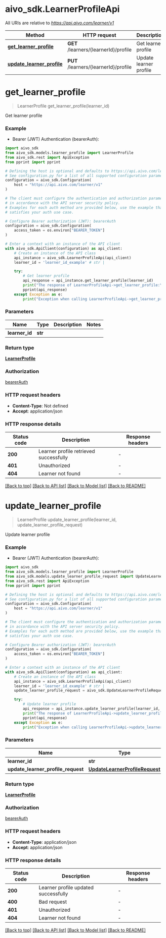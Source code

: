 # aivo_sdk.LearnerProfileApi

All URIs are relative to *https://api.aivo.com/learner/v1*

Method | HTTP request | Description
------------- | ------------- | -------------
[**get_learner_profile**](LearnerProfileApi.md#get_learner_profile) | **GET** /learners/{learnerId}/profile | Get learner profile
[**update_learner_profile**](LearnerProfileApi.md#update_learner_profile) | **PUT** /learners/{learnerId}/profile | Update learner profile


# **get_learner_profile**
> LearnerProfile get_learner_profile(learner_id)

Get learner profile

### Example

* Bearer (JWT) Authentication (bearerAuth):

```python
import aivo_sdk
from aivo_sdk.models.learner_profile import LearnerProfile
from aivo_sdk.rest import ApiException
from pprint import pprint

# Defining the host is optional and defaults to https://api.aivo.com/learner/v1
# See configuration.py for a list of all supported configuration parameters.
configuration = aivo_sdk.Configuration(
    host = "https://api.aivo.com/learner/v1"
)

# The client must configure the authentication and authorization parameters
# in accordance with the API server security policy.
# Examples for each auth method are provided below, use the example that
# satisfies your auth use case.

# Configure Bearer authorization (JWT): bearerAuth
configuration = aivo_sdk.Configuration(
    access_token = os.environ["BEARER_TOKEN"]
)

# Enter a context with an instance of the API client
with aivo_sdk.ApiClient(configuration) as api_client:
    # Create an instance of the API class
    api_instance = aivo_sdk.LearnerProfileApi(api_client)
    learner_id = 'learner_id_example' # str | 

    try:
        # Get learner profile
        api_response = api_instance.get_learner_profile(learner_id)
        print("The response of LearnerProfileApi->get_learner_profile:\n")
        pprint(api_response)
    except Exception as e:
        print("Exception when calling LearnerProfileApi->get_learner_profile: %s\n" % e)
```



### Parameters


Name | Type | Description  | Notes
------------- | ------------- | ------------- | -------------
 **learner_id** | **str**|  | 

### Return type

[**LearnerProfile**](LearnerProfile.md)

### Authorization

[bearerAuth](../README.md#bearerAuth)

### HTTP request headers

 - **Content-Type**: Not defined
 - **Accept**: application/json

### HTTP response details

| Status code | Description | Response headers |
|-------------|-------------|------------------|
**200** | Learner profile retrieved successfully |  -  |
**401** | Unauthorized |  -  |
**404** | Learner not found |  -  |

[[Back to top]](#) [[Back to API list]](../README.md#documentation-for-api-endpoints) [[Back to Model list]](../README.md#documentation-for-models) [[Back to README]](../README.md)

# **update_learner_profile**
> LearnerProfile update_learner_profile(learner_id, update_learner_profile_request)

Update learner profile

### Example

* Bearer (JWT) Authentication (bearerAuth):

```python
import aivo_sdk
from aivo_sdk.models.learner_profile import LearnerProfile
from aivo_sdk.models.update_learner_profile_request import UpdateLearnerProfileRequest
from aivo_sdk.rest import ApiException
from pprint import pprint

# Defining the host is optional and defaults to https://api.aivo.com/learner/v1
# See configuration.py for a list of all supported configuration parameters.
configuration = aivo_sdk.Configuration(
    host = "https://api.aivo.com/learner/v1"
)

# The client must configure the authentication and authorization parameters
# in accordance with the API server security policy.
# Examples for each auth method are provided below, use the example that
# satisfies your auth use case.

# Configure Bearer authorization (JWT): bearerAuth
configuration = aivo_sdk.Configuration(
    access_token = os.environ["BEARER_TOKEN"]
)

# Enter a context with an instance of the API client
with aivo_sdk.ApiClient(configuration) as api_client:
    # Create an instance of the API class
    api_instance = aivo_sdk.LearnerProfileApi(api_client)
    learner_id = 'learner_id_example' # str | 
    update_learner_profile_request = aivo_sdk.UpdateLearnerProfileRequest() # UpdateLearnerProfileRequest | 

    try:
        # Update learner profile
        api_response = api_instance.update_learner_profile(learner_id, update_learner_profile_request)
        print("The response of LearnerProfileApi->update_learner_profile:\n")
        pprint(api_response)
    except Exception as e:
        print("Exception when calling LearnerProfileApi->update_learner_profile: %s\n" % e)
```



### Parameters


Name | Type | Description  | Notes
------------- | ------------- | ------------- | -------------
 **learner_id** | **str**|  | 
 **update_learner_profile_request** | [**UpdateLearnerProfileRequest**](UpdateLearnerProfileRequest.md)|  | 

### Return type

[**LearnerProfile**](LearnerProfile.md)

### Authorization

[bearerAuth](../README.md#bearerAuth)

### HTTP request headers

 - **Content-Type**: application/json
 - **Accept**: application/json

### HTTP response details

| Status code | Description | Response headers |
|-------------|-------------|------------------|
**200** | Learner profile updated successfully |  -  |
**400** | Bad request |  -  |
**401** | Unauthorized |  -  |
**404** | Learner not found |  -  |

[[Back to top]](#) [[Back to API list]](../README.md#documentation-for-api-endpoints) [[Back to Model list]](../README.md#documentation-for-models) [[Back to README]](../README.md)

